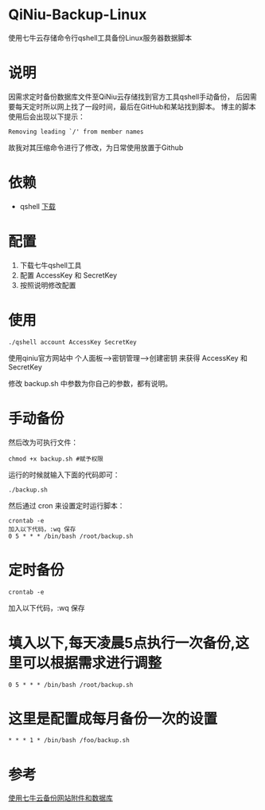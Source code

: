 # QiNiu-Backup-Linux
使用七牛云存储命令行qshell工具备份Linux服务器数据脚本


# 说明

因需求定时备份数据库文件至QiNiu云存储找到官方工具qshell手动备份，
后因需要每天定时所以网上找了一段时间，最后在GitHub和某站找到脚本。
博主的脚本使用后会出现以下提示：
```
Removing leading `/' from member names 
```
故我对其压缩命令进行了修改，为日常使用放置于Github

# 依赖
* qshell [下载](http://devtools.qiniu.com/qshell-v2.0.3.zip)



# 配置
1. 下载七牛qshell工具
2. 配置 AccessKey 和 SecretKey
3. 按照说明修改配置

# 使用
```
./qshell account AccessKey SecretKey
```
使用qiniu官方网站中 个人面板-->密钥管理-->创建密钥 来获得 AccessKey 和 SecretKey

修改 backup.sh 中参数为你自己的参数，都有说明。

# 手动备份
然后改为可执行文件：
```
chmod +x backup.sh #赋予权限
```
运行的时候就输入下面的代码即可：
```
./backup.sh
```
然后通过 cron 来设置定时运行脚本：
```
crontab -e
加入以下代码，:wq 保存
0 5 * * * /bin/bash /root/backup.sh
```

# 定时备份
```
crontab -e
```
加入以下代码，:wq 保存
# 填入以下,每天凌晨5点执行一次备份,这里可以根据需求进行调整
```
0 5 * * * /bin/bash /root/backup.sh
```
# 这里是配置成每月备份一次的设置
```
* * * 1 * /bin/bash /foo/backup.sh
```

# 参考
[使用七牛云备份网站附件和数据库](https://blog.fazero.me/2016/12/17/backup-vps-to-qiniu/)
